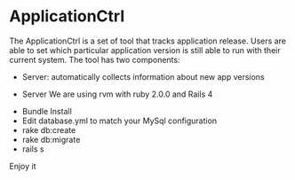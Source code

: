 ApplicationCtrl
========

The ApplicationCtrl is a set of tool that tracks application release. Users are able to set which
 particular application version is still able to run with their current system.
The tool has two components:
- Server: automatically collects information about new app versions


* Server
We are using rvm with ruby 2.0.0 and Rails 4
- Bundle Install
- Edit database.yml to match your MySql configuration
- rake db:create
- rake db:migrate
- rails s

Enjoy it


